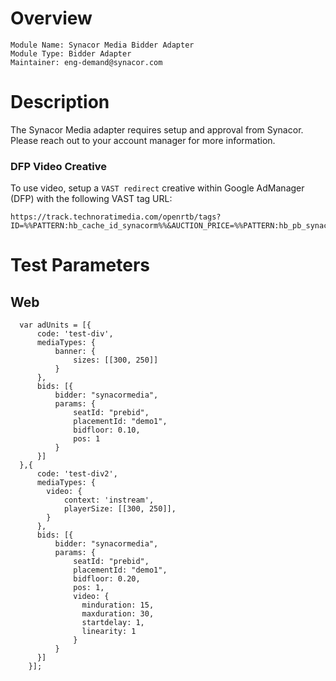 # Overview

```
Module Name: Synacor Media Bidder Adapter
Module Type: Bidder Adapter
Maintainer: eng-demand@synacor.com
```

# Description

The Synacor Media adapter requires setup and approval from Synacor.
Please reach out to your account manager for more information.

### DFP Video Creative
To use video, setup a `VAST redirect` creative within Google AdManager (DFP) with the following VAST tag URL:

```
https://track.technoratimedia.com/openrtb/tags?ID=%%PATTERN:hb_cache_id_synacorm%%&AUCTION_PRICE=%%PATTERN:hb_pb_synacormedia%%
```

# Test Parameters

## Web
```
  var adUnits = [{
      code: 'test-div',
      mediaTypes: {
          banner: {
              sizes: [[300, 250]]
          }
      },
      bids: [{
          bidder: "synacormedia",
          params: {
              seatId: "prebid",
              placementId: "demo1",
              bidfloor: 0.10,
              pos: 1
          }
      }]
  },{
      code: 'test-div2',
      mediaTypes: {
        video: {
            context: 'instream',
            playerSize: [[300, 250]],
        }
      },
      bids: [{
          bidder: "synacormedia",
          params: {
              seatId: "prebid",
              placementId: "demo1",
              bidfloor: 0.20,
              pos: 1,
              video: {
                minduration: 15,
                maxduration: 30,
                startdelay: 1,
                linearity: 1
              }
          }
      }]
    }];
```
